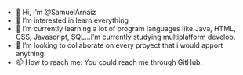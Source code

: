 - 👋 Hi, I’m @SamuelArnaiz
- 👀 I’m interested in learn everything
- 🌱 I’m currently learning a lot of program languages like Java, HTML, CSS, Javascript, SQL...i'm currently studying multiplatform develop.
- 💞️ I’m looking to collaborate on every proyect that i would apport anything.
- 📫 How to reach me: You could reach me through GitHub.

<!---
SamuelArnaiz/SamuelArnaiz is a ✨ special ✨ repository because its `README.md` (this file) appears on your GitHub profile.
You can click the Preview link to take a look at your changes.
--->
